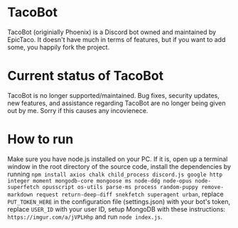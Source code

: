 # TacoBot
TacoBot (originially Phoenix) is a Discord bot owned and maintained by EpicTaco. It doesn't have much in terms of features, but if you want to add some, you happily fork the project.

# Current status of TacoBot
TacoBot is no longer supported/maintained. Bug fixes, security updates, new features, and assistance regarding TacoBot are no longer being given out by me. Sorry if this causes any incovienece. 

# How to run
Make sure you have node.js installed on your PC. If it is, open up a terminal window in the root directory of the source code, install the dependencies by running `npm install axios chalk child_process discord.js google http integer moment mongodb-core mongoose ms node-ddg node-opus node-superfetch opusscript os-utils parse-ms process random-puppy remove-markdown request return-deep-diff snekfetch superagent urban`, replace `PUT_TOKEN_HERE` in the configuration file (settings.json) with your bot's token, replace `USER_ID` with your user ID, setup MongoDB with these instructions: `https://imgur.com/a/jVPLHhp` and run `node index.js`.
